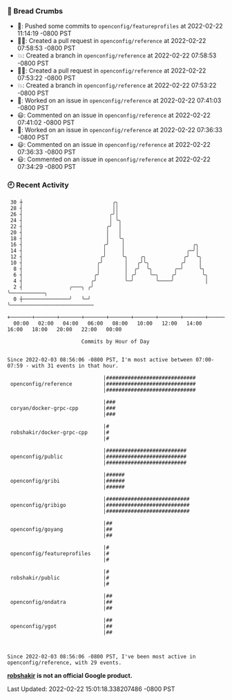 ### 🍞 Bread Crumbs

 * 🚢: Pushed some commits to `openconfig/featureprofiles` at 2022-02-22 11:14:19 -0800 PST
 * ✍🏼: Created a pull request in `openconfig/reference` at 2022-02-22 07:58:53 -0800 PST
 * 💥: Created a branch in `openconfig/reference` at 2022-02-22 07:58:53 -0800 PST
 * ✍🏼: Created a pull request in `openconfig/reference` at 2022-02-22 07:53:22 -0800 PST
 * 💥: Created a branch in `openconfig/reference` at 2022-02-22 07:53:22 -0800 PST
 * 👀: Worked on an issue in `openconfig/reference` at 2022-02-22 07:41:03 -0800 PST
 * 😃: Commented on an issue in `openconfig/reference` at 2022-02-22 07:41:02 -0800 PST
 * 👀: Worked on an issue in `openconfig/reference` at 2022-02-22 07:36:33 -0800 PST
 * 😃: Commented on an issue in `openconfig/reference` at 2022-02-22 07:36:33 -0800 PST
 * 😃: Commented on an issue in `openconfig/reference` at 2022-02-22 07:34:29 -0800 PST

### 🕘 Recent Activity
```
 30 ┼                             ╭╮
 28 ┤                             ││
 26 ┤                            ╭╯│
 24 ┤                            │ ╰╮
 22 ┤                           ╭╯  │
 20 ┤                           │   │
 18 ┤                           │   ╰╮
 16 ┤                          ╭╯    │                      ╭╮
 14 ┤                          │     │                    ╭─╯│
 12 ┤                         ╭╯     ╰╮    ╭╮            ╭╯  ╰╮
 10 ┤                        ╭╯       │   ╭╯╰╮          ╭╯    │
  8 ┤                        │        │  ╭╯  ╰╮       ╭─╯     ╰╮
  6 ┤                       ╭╯        │ ╭╯    ╰─╮    ╭╯        ╰╮
  4 ┤                      ╭╯         ╰─╯       ╰────╯          │
  2 ┤               ╭───╮ ╭╯                                    ╰───────────╮
  0 ┼───────────────╯   ╰─╯                                                 ╰───────────────────────────
    +───────+───────+───────+───────+───────+───────+───────+───────+───────+───────+───────+───────+────
  00:00   02:00   04:00   06:00   08:00   10:00   12:00   14:00   16:00   18:00   20:00   22:00   00:00   

						Commits by Hour of Day


Since 2022-02-03 08:56:06 -0800 PST, I'm most active between 07:00-07:59 - with 31 events in that hour.

```



```
                               |#############################
 openconfig/reference          |#############################
                               |#############################

                               |###
 coryan/docker-grpc-cpp        |###
                               |###

                               |#
 robshakir/docker-grpc-cpp     |#
                               |#

                               |##########################
 openconfig/public             |##########################
                               |##########################

                               |######
 openconfig/gribi              |######
                               |######

                               |###########################
 openconfig/gribigo            |###########################
                               |###########################

                               |##
 openconfig/goyang             |##
                               |##

                               |#
 openconfig/featureprofiles    |#
                               |#

                               |#
 robshakir/public              |#
                               |#

                               |##
 openconfig/ondatra            |##
                               |##

                               |##
 openconfig/ygot               |##
                               |##



Since 2022-02-03 08:56:06 -0800 PST, I've been most active in openconfig/reference, with 29 events.

```
**[robshakir](mailto:robjs@google.com) is not an official Google product.**  


Last Updated: 2022-02-22 15:01:18.338207486 -0800 PST
